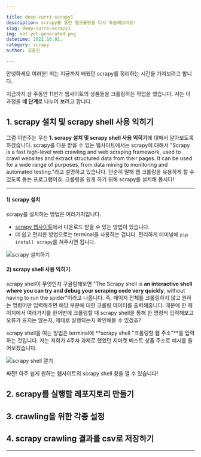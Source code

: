 ```yaml
---

title: deep-curri-scrapy1
description: scrapy를 통한 웹크롤링을 다시 복습해보아요!
slug: deep-curri-scrapy1
img: not-yet-generated.png
datetime: 2021.10.01.
category: scrapy 
author: 김윤진

---
```


안녕하세요 여러분!
저는 지금까지 배웠던 scrapy를 정리하는 시간을 가져보려고 합니다. 

지금까지 삼 주동안 11번가 웹사이트의 상품들을 크롤링하는 작업을 했습니다.
저는 이 과정을 **네 단계**로 나누어 보려고 합니다. 
## 1. scrapy 설치 및 scrapy shell 사용 익히기

그럼 이번주는 우선 **1. scrapy 설치 및 scrapy shell 사용 익히기**에 대해서 알아보도록 하겠습니다. 
scrapy를 다운 받을 수 있는 웹사이트에서는 scrapy에 대해서 "Scrapy is a fast high-level web crawling and web scraping framework, used to crawl websites and extract structured data from their pages. It can be used for a wide range of purposes, from data mining to monitoring and automated testing."라고 설명하고 있습니다. 단순히 말해 웹 크롤링을 유용하게 할 수 있도록 돕는 프로그램이죠. 크롤링을 쉽게 하기 위해 scrapy를 설치해 봅시다!

***

#### 1) scrapy 설치

scrapy를 설치하는 방법은 여러가지입니다. 

- [scrapy 웹사이트](https://docs.scrapy.org/en/latest/)에서 다운로드 받을 수 있는 방법이 있습니다. 
- 더 쉽고 편리한 방법으로는 terminal을 사용하는 겁니다. 편리하게 터미널에 ```pip install scrapy```를 쳐주시면 됩니다. 

![scrapy 설치하기](/static/deep-curri-scrapy1/1.블로그_1.png)



#### 2) scrapy shell 사용 익히기

scrapy shell이 무엇인지 구글링해보면 "The Scrapy shell is **an interactive shell where you can try and debug your scraping code very quickly**, without having to run the spider"이라고 나옵니다.  즉, 페이지 전체를 크롤링하지 않고 원하는 명령어만 입력해주면 해당 부분에 대한 크롤링 데이터를 출력해줍니다. 때문에 한 페이지에서 여러가지를 한꺼번에 크롤링할 때 scrapy shell을 통해 한 명령씩 입력해보고 오류가 뜨지는 않는지, 제대로 실행되는지 확인해볼 수 있겠죠?

scrapy shell을 여는 방법은 terminal에 **scrapy shell "크롤링할 웹 주소"**를 입력하는 것입니다. 저는 저희가 4주차 과제로 했었던 지마켓 베스트 상품 주소로 예시를 들어보겠습니다. 



![scrapy shell 열기](/deep-curri-scrapy1/1.블로그_2.png)



짜잔! 아주 쉽게 원하는 웹사이트의 scrapy shell 창을 열 수 있습니다!



## 2. scrapy를 실행할 레포지토리 만들기

## 3. crawling을 위한 각종 설정

## 4. scrapy crawling 결과를 csv로 저장하기



***
